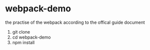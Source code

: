 # webpack-demo
the practise of the webpack according to the offical guide document

1. git clone
2. cd webpack-demo
3. npm install
